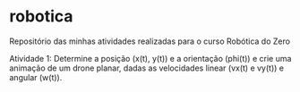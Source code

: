 # robotica
Repositório das minhas atividades realizadas para o curso Robótica do Zero

Atividade 1: Determine a posição (x(t), y(t)) e a orientação (phi(t)) e crie uma animação de um drone planar, dadas as velocidades linear (vx(t) e vy(t)) e angular (w(t)).
